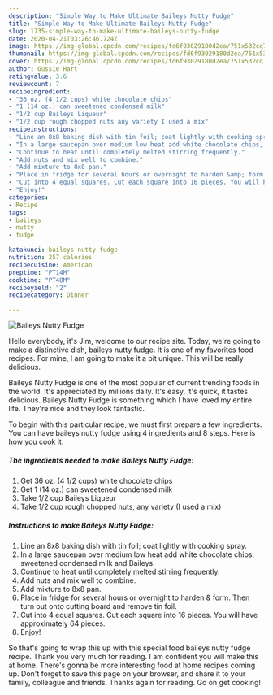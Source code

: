 ```yaml
---
description: "Simple Way to Make Ultimate Baileys Nutty Fudge"
title: "Simple Way to Make Ultimate Baileys Nutty Fudge"
slug: 1735-simple-way-to-make-ultimate-baileys-nutty-fudge
date: 2020-04-21T03:26:46.724Z
image: https://img-global.cpcdn.com/recipes/fd6f93029180d2ea/751x532cq70/baileys-nutty-fudge-recipe-main-photo.jpg
thumbnail: https://img-global.cpcdn.com/recipes/fd6f93029180d2ea/751x532cq70/baileys-nutty-fudge-recipe-main-photo.jpg
cover: https://img-global.cpcdn.com/recipes/fd6f93029180d2ea/751x532cq70/baileys-nutty-fudge-recipe-main-photo.jpg
author: Gussie Hart
ratingvalue: 3.6
reviewcount: 7
recipeingredient:
- "36 oz. (4 1/2 cups) white chocolate chips"
- "1 (14 oz.) can sweetened condensed milk"
- "1/2 cup Baileys Liqueur"
- "1/2 cup rough chopped nuts any variety I used a mix"
recipeinstructions:
- "Line an 8x8 baking dish with tin foil; coat lightly with cooking spray."
- "In a large saucepan over medium low heat add white chocolate chips, sweetened condensed milk and Baileys."
- "Continue to heat until completely melted stirring frequently."
- "Add nuts and mix well to combine."
- "Add mixture to 8x8 pan."
- "Place in fridge for several hours or overnight to harden &amp; form. Then turn out onto cutting board and remove tin foil."
- "Cut into 4 equal squares. Cut each square into 16 pieces. You will have approximately 64 pieces."
- "Enjoy!"
categories:
- Recipe
tags:
- baileys
- nutty
- fudge

katakunci: baileys nutty fudge 
nutrition: 257 calories
recipecuisine: American
preptime: "PT14M"
cooktime: "PT48M"
recipeyield: "2"
recipecategory: Dinner

---
```



![Baileys Nutty Fudge](https://img-global.cpcdn.com/recipes/fd6f93029180d2ea/751x532cq70/baileys-nutty-fudge-recipe-main-photo.jpg)

Hello everybody, it's Jim, welcome to our recipe site. Today, we're going to make a distinctive dish, baileys nutty fudge. It is one of my favorites food recipes. For mine, I am going to make it a bit unique. This will be really delicious.

Baileys Nutty Fudge is one of the most popular of current trending foods in the world. It's appreciated by millions daily. It's easy, it's quick, it tastes delicious. Baileys Nutty Fudge is something which I have loved my entire life. They're nice and they look fantastic.




To begin with this particular recipe, we must first prepare a few ingredients. You can have baileys nutty fudge using 4 ingredients and 8 steps. Here is how you cook it.

<!--inarticleads1-->

##### The ingredients needed to make Baileys Nutty Fudge:

1. Get 36 oz. (4 1/2 cups) white chocolate chips
1. Get 1 (14 oz.) can sweetened condensed milk
1. Take 1/2 cup Baileys Liqueur
1. Take 1/2 cup rough chopped nuts, any variety (I used a mix)




<!--inarticleads2-->

##### Instructions to make Baileys Nutty Fudge:

1. Line an 8x8 baking dish with tin foil; coat lightly with cooking spray.
1. In a large saucepan over medium low heat add white chocolate chips, sweetened condensed milk and Baileys.
1. Continue to heat until completely melted stirring frequently.
1. Add nuts and mix well to combine.
1. Add mixture to 8x8 pan.
1. Place in fridge for several hours or overnight to harden &amp; form. Then turn out onto cutting board and remove tin foil.
1. Cut into 4 equal squares. Cut each square into 16 pieces. You will have approximately 64 pieces.
1. Enjoy!




So that's going to wrap this up with this special food baileys nutty fudge recipe. Thank you very much for reading. I am confident you will make this at home. There's gonna be more interesting food at home recipes coming up. Don't forget to save this page on your browser, and share it to your family, colleague and friends. Thanks again for reading. Go on get cooking!
